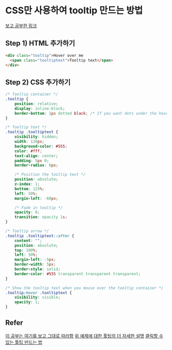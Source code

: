 # CSS만 사용하여 tooltip 만드는 방법

[보고 공부한 링크](https://www.w3schools.com/howto/howto_css_tooltip.asp)

## Step 1) HTML 추가하기

```html
<div class="tooltip">Hover over me
  <span class="tooltiptext">Tooltip text</span>
</div>
```
## Step 2) CSS 추가하기

```css
/* Tooltip container */
.tooltip {
    position: relative;
    display: inline-block;
    border-bottom: 1px dotted black; /* If you want dots under the hoverable text */
}

/* Tooltip text */
.tooltip .tooltiptext {
    visibility: hidden;
    width: 120px;
    background-color: #555;
    color: #fff;
    text-align: center;
    padding: 5px 0;
    border-radius: 6px;

    /* Position the tooltip text */
    position: absolute;
    z-index: 1;
    bottom: 125%;
    left: 50%;
    margin-left: -60px;

    /* Fade in tooltip */
    opacity: 0;
    transition: opacity 1s;
}

/* Tooltip arrow */
.tooltip .tooltiptext::after {
    content: "";
    position: absolute;
    top: 100%;
    left: 50%;
    margin-left: -5px;
    border-width: 5px;
    border-style: solid;
    border-color: #555 transparent transparent transparent;
}

/* Show the tooltip text when you mouse over the tooltip container */
.tooltip:hover .tooltiptext {
    visibility: visible;
    opacity: 1;
}
```


## Refer
[이 공부는 여기를 보고 그대로 따라함](https://www.w3schools.com/howto/howto_css_tooltip.asp)
[위 예제에 대한 툴팁의 더 자세한 설명](https://www.w3schools.com/css/css_tooltip.asp)
[클릭할 수 있는 툴팁 만드는 법](https://www.w3schools.com/howto/howto_js_popup.asp)